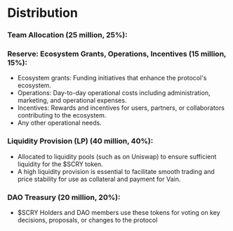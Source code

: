 # Distribution

###

### Team **Allocation (25 million, 25%)**:

### **Reserve: Eco**system **Grants, Operations, Incentives (15 million, 15%)**:

* Ecosystem grants: Funding initiatives that enhance the protocol's ecosystem.
* Operations: Day-to-day operational costs including administration, marketing, and operational expenses.
* Incentives: Rewards and incentives for users, partners, or collaborators contributing to the ecosystem.
* Any other operational needs.

### **Liquidity Provision (LP) (40 million, 40%)**:

* Allocated to liquidity pools (such as on Uniswap) to ensure sufficient liquidity for the $SCRY token.
* A high liquidity provision is essential to facilitate smooth trading and price stability for use as collateral and payment for Vain.

### **DAO Treasury (20 million, 20%)**:

* $SCRY Holders and DAO members use these tokens for voting on key decisions, proposals, or changes to the protocol
